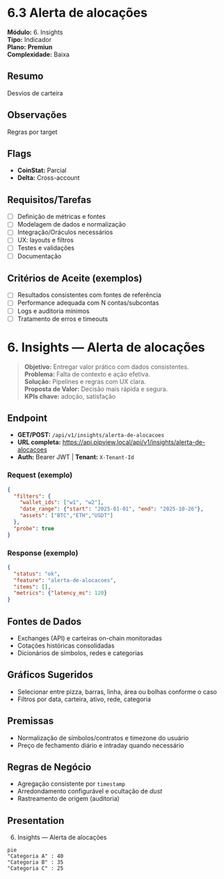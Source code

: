 # 6.3 Alerta de alocações

**Módulo:** 6. Insights  
**Tipo:** Indicador  
**Plano:** **Premiun**  
**Complexidade:** Baixa

## Resumo
Desvios de carteira

## Observações
Regras por target

## Flags
- **CoinStat:** Parcial
- **Delta:** Cross-account

## Requisitos/Tarefas
- [ ] Definição de métricas e fontes
- [ ] Modelagem de dados e normalização
- [ ] Integração/Oráculos necessários
- [ ] UX: layouts e filtros
- [ ] Testes e validações
- [ ] Documentação

## Critérios de Aceite (exemplos)
- [ ] Resultados consistentes com fontes de referência
- [ ] Performance adequada com N contas/subcontas
- [ ] Logs e auditoria mínimos
- [ ] Tratamento de erros e timeouts

# 6. Insights — Alerta de alocações

> **Objetivo:** Entregar valor prático com dados consistentes.  
> **Problema:** Falta de contexto e ação efetiva.  
> **Solução:** Pipelines e regras com UX clara.  
> **Proposta de Valor:** Decisão mais rápida e segura.  
> **KPIs chave:** adoção, satisfação

## Endpoint
- **GET/POST:** `/api/v1/insights/alerta-de-alocacoes`  
- **URL completa:** <https://api.pipview.local/api/v1/insights/alerta-de-alocacoes>  
- **Auth:** Bearer JWT | **Tenant:** `X-Tenant-Id`

### Request (exemplo)
```json
{
  "filters": {
    "wallet_ids": ["w1", "w2"],
    "date_range": {"start": "2025-01-01", "end": "2025-10-26"},
    "assets": ["BTC","ETH","USDT"]
  },
  "probe": true
}
```

### Response (exemplo)
```json
{
  "status": "ok",
  "feature": "alerta-de-alocacoes",
  "items": [],
  "metrics": {"latency_ms": 120}
}
```

## Fontes de Dados
- Exchanges (API) e carteiras on-chain monitoradas
- Cotações históricas consolidadas
- Dicionários de símbolos, redes e categorias

## Gráficos Sugeridos
- Selecionar entre pizza, barras, linha, área ou bolhas conforme o caso
- Filtros por data, carteira, ativo, rede, categoria

## Premissas
- Normalização de símbolos/contratos e timezone do usuário
- Preço de fechamento diário e intraday quando necessário

## Regras de Negócio
- Agregação consistente por `timestamp`
- Arredondamento configurável e ocultação de *dust*
- Rastreamento de origem (auditoria)

## Presentation
6. Insights — Alerta de alocações

```mermaid
pie
"Categoria A" : 40
"Categoria B" : 35
"Categoria C" : 25
```
